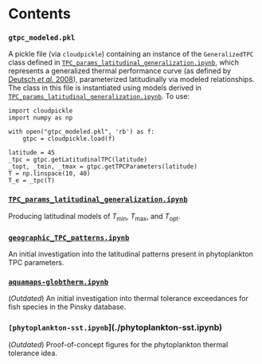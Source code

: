 # Contents

### `gtpc_modeled.pkl`

A pickle file (via `cloudpickle`) containing an instance of the `GeneralizedTPC` class defined in [`TPC_params_latitudinal_generalization.ipynb`](./TPC_params_latitudinal_generalization.ipynb), which represents a generalized thermal performance curve (as defined by [Deutsch *et al.* 2008](https://www.pnas.org/content/105/18/6668)), parameterized latitudinally via modeled relationships. The class in this file is instantiated using models derived in [`TPC_params_latitudinal_generalization.ipynb`](./TPC_params_latitudinal_generalization.ipynb). To use: 

```
import cloudpickle
import numpy as np

with open("gtpc_modeled.pkl", 'rb') as f:
    gtpc = cloudpickle.load(f)
    
latitude = 45
_tpc = gtpc.getLatitudinalTPC(latitude)
_topt, _tmin, _tmax = gtpc.getTPCParameters(latitude)
T = np.linspace(10, 40)
T_e = _tpc(T)

```

<!-- ### `general_tpc_latitudinal.pkl`

A pickle file (via `dill`) containing a generalized phytoplankton thermal performance curve paramteterized by latitude via relationships modeled in [`TPC_params_latitudinal_generalization.ipynb`](./TPC_params_latitudinal_generalization.ipynb). **Requires `getLatitudinalParameters` from `latitudinal_parameterizations.pkl`**. To use: 

```
import dill 
import numpy 
import tpc 

with open("latitudinal_parameterizations.pkl", 'rb') as f:
    getLatitudinalParameters = dill.loads(f.read())

with open("general_tpc_latitudinal.pkl", 'rb') as f:
    model_tpc = dill.loads(f.read())

```

### `latitudinal_parameterizations.pkl`

A pickle file (via `dill`) containing a method (`getLatitudinalParameters`) which produces Topt, Tmin, and Tmax for a given latitude via relationships modeled in [`TPC_params_latitudinal_generalization.ipynb`](./TPC_params_latitudinal_generalization.ipynb). To use: 

```
import dill 
import numpy 
import tpc 

with open("latitudinal_parameterizations.pkl", 'rb') as f:
    getLatitudinalParameters = dill.loads(f.read())

```
 -->
### [`TPC_params_latitudinal_generalization.ipynb`](./TPC_params_latitudinal_generalization.ipynb)

Producing latitudinal models of $T_\mathrm{min}$, $T_\mathrm{max}$, and $T_\mathrm{opt}$.

### [`geographic_TPC_patterns.ipynb`](./geographic_TPC_patterns.ipynb)

An initial investigation into the latitudinal patterns present in phytoplankton TPC parameters. 

### [`aquamaps-globtherm.ipynb`](./aquamaps-globtherm.ipynb)

(*Outdated*) An initial investigation into thermal tolerance exceedances for fish species in the Pinsky database. 

### `[phytoplankton-sst.ipynb`](./phytoplankton-sst.ipynb)

(*Outdated*) Proof-of-concept figures for the phytoplankton thermal tolerance idea. 
